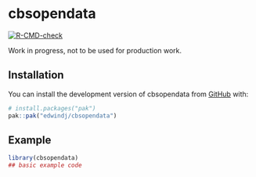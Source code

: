 
<!-- README.md is generated from README.Rmd. Please edit that file -->

# cbsopendata

<!-- badges: start -->

[![R-CMD-check](https://github.com/edwindj/cbsopendata/actions/workflows/R-CMD-check.yaml/badge.svg)](https://github.com/edwindj/cbsopendata/actions/workflows/R-CMD-check.yaml)
<!-- badges: end -->

Work in progress, not to be used for production work.

## Installation

You can install the development version of cbsopendata from
[GitHub](https://github.com/) with:

``` r
# install.packages("pak")
pak::pak("edwindj/cbsopendata")
```

## Example

``` r
library(cbsopendata)
## basic example code
```
